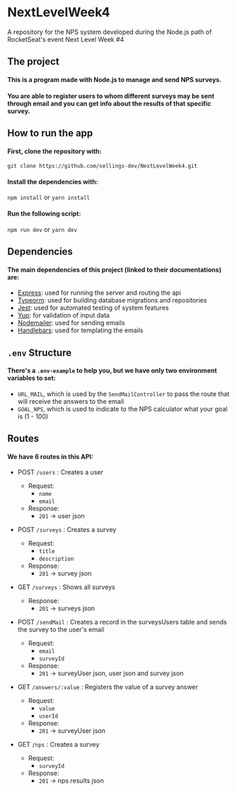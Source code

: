 # NextLevelWeek4
A repository for the NPS system developed during the Node.js path of RocketSeat's event Next Level Week #4

## The project

#### This is a program made with Node.js to manage and send NPS surveys.

#### You are able to register users to whom different surveys may be sent through email and you can get info about the results of that specific survey.

## How to run the app

#### First, clone the repository with:

`git clone https://github.com/sellings-dev/NextLevelWeek4.git`

#### Install the dependencies with:

`npm install` or `yarn install`

#### Run the following script:

`npm run dev` or `yarn dev`

## Dependencies

#### The main dependencies of this project (linked to their documentations) are:

- [Express](https://expressjs.com/): used for running the server and routing the api
- [Typeorm](https://typeorm.io/#/): used for building database migrations and repositories
- [Jest](https://jestjs.io/): used for automated testing of system features
- [Yup](https://www.npmjs.com/package/yup?activeTab=readme): for validation of input data
- [Nodemailer](https://nodemailer.com/about/): used for sending emails
- [Handlebars](https://handlebarsjs.com/): used for templating the emails

## `.env` Structure

#### There's a `.env-example` to help you, but we have only two environment variables to set:

- `URL_MAIL`, which is used by the `SendMailController` to pass the route that will receive the answers to the email
- `GOAL_NPS`, which is used to indicate to the NPS calculator what your goal is (1 - 100)

## Routes

#### We have 6 routes in this API:

- POST `/users` : Creates a user
  - Request:
    - `name`
    - `email`
  - Response:
    - `201` -> user json

- POST `/surveys` : Creates a survey
  - Request:
    - `title`
    - `description`
  - Response:
    - `201` -> survey json

- GET `/surveys` : Shows all surveys
  - Response:
    - `201` -> surveys json

- POST `/sendMail` : Creates a record in the surveysUsers table and sends the survey to the user's email
  - Request:
    - `email`
    - `surveyId`
  - Response:
    - `201` -> surveyUser json, user json and survey json

- GET `/answers/:value` : Registers the value of a survey answer
  - Request:
    - `value`
    - `userId`
  - Response:
    - `201` -> surveyUser json

- GET `/nps` : Creates a survey
  - Request:
    - `surveyId`
  - Response:
    - `201` -> nps results json
